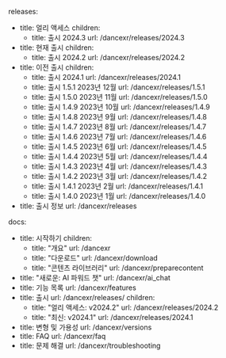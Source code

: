 releases:
  - title: 얼리 액세스
    children:
    - title: 출시 2024.3
      url: /dancexr/releases/2024.3
  - title: 현재 출시
    children:
    - title: 출시 2024.2
      url: /dancexr/releases/2024.2
  - title: 이전 출시
    children:
    - title: 출시 2024.1
      url: /dancexr/releases/2024.1
    - title: 출시 1.5.1 2023년 12월
      url: /dancexr/releases/1.5.1
    - title: 출시 1.5.0 2023년 11월
      url: /dancexr/releases/1.5.0
    - title: 출시 1.4.9 2023년 10월
      url: /dancexr/releases/1.4.9
    - title: 출시 1.4.8 2023년 9월
      url: /dancexr/releases/1.4.8
    - title: 출시 1.4.7 2023년 8월
      url: /dancexr/releases/1.4.7
    - title: 출시 1.4.6 2023년 7월
      url: /dancexr/releases/1.4.6
    - title: 출시 1.4.5 2023년 6월
      url: /dancexr/releases/1.4.5
    - title: 출시 1.4.4 2023년 5월
      url: /dancexr/releases/1.4.4
    - title: 출시 1.4.3 2023년 4월
      url: /dancexr/releases/1.4.3
    - title: 출시 1.4.2 2023년 3월
      url: /dancexr/releases/1.4.2
    - title: 출시 1.4.1 2023년 2월
      url: /dancexr/releases/1.4.1
    - title: 출시 1.4.0 2023년 1월
      url: /dancexr/releases/1.4.0
  - title: 출시 정보
    url: /dancexr/releases

docs:
  - title: 시작하기
    children:
      - title: "개요"
        url: /dancexr
      - title: "다운로드"
        url: /dancexr/download
      - title: "콘텐츠 라이브러리"
        url: /dancexr/preparecontent
  - title: "새로운: AI 파워드 챗"
    url: /dancexr/ai_chat
  - title: 기능 목록
    url: /dancexr/features
  - title: 출시
    url: /dancexr/releases/
    children:
    - title: "얼리 액세스: v2024.2"
      url: /dancexr/releases/2024.2
    - title: "최신: v2024.1"
      url: /dancexr/releases/2024.1
  - title: 변형 및 가용성
    url: /dancexr/versions
  - title: FAQ
    url: /dancexr/faq
  - title: 문제 해결
    url: /dancexr/troubleshooting
